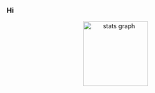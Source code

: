 ### Hi 





<div align="center">
  <img src="https://github-readme-stats.vercel.app/api?hide_title=false&hide_rank=true&show_icons=true&include_all_commits=true&count_private=true&disable_animations=false&theme=grub&locale=en&hide_border=false&custom_title=Stats&username=mlotpl" height="150" alt="stats graph"  />


